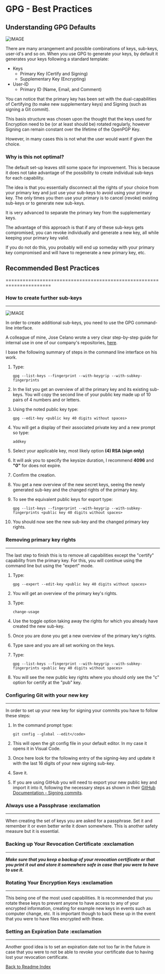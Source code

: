 # GPG - Best Practices

## Understanding GPG Defaults

![IMAGE](https://nautilus-cyberneering.de/wp-content/uploads/2022/01/gpg_gITHUB.jpg)

There are many arrangement and possible combinations of keys, sub-keys, user-id's and so on. When you use GPG to generate your keys, by default it generates your keys following a standard template:

- Keys
  - Primary Key (Certify and Signing)
  - Supplementary Key (Encrypting)
- User-ID
  - Primary ID (Name, Email, and Comment)

You can notice that the primary key has been set with the dual-capabilities of Certifying (to make new supplementary keys) and Signing (such as signing a Git commit).

This basis structure was chosen upon the thought that the keys used for Encryption need to be (or at least should be) rotated regularly, however Signing can remain constant over the lifetime of the OpenPGP Key.

However, in many cases this is not what the user would want if given the choice.

### Why is this not optimal?  

The default set-up leaves still some space for improvement. This is because it does not take advantage of the possibility to create individual sub-keys for each capability.

The idea is that you essentially disconnect all the rights of your choice from your primary key and just use your sub-keys to avoid using your primary key. The only times you then use your primary is to cancel (revoke) existing sub-keys or to generate new sub-keys.

It is very advanced to separate the primary key from the supplementary keys.

The advantage of this approach is that if any of these sub-keys gets compromised, you can revoke individually and generate a new key, all while keeping your primary key valid.

If you do not do this, you probably will end up someday with your primary key compromised and will have to regenerate a new primary key, etc.

## Recommended Best Practices

======================================================================

### How to create further sub-keys

---
![IMAGE](https://nautilus-cyberneering.de/wp-content/uploads/2022/01/MOTHERkEY-1024x384.jpg)

In order to create additional sub-keys, you need to use the GPG command-line interface.

A colleague of mine, Jose Celano wrote a very clear step-by-step guide for internal use in one of our company's repositories, [here](https://github.com/josecelano/pygithub/blob/main/docs/how_to_create_a_subkey_for_signing.md).

I base the following summary of steps in the command line interface on his work.

1. Type:

    ```terminal
    gpg --list-keys --fingerprint --with-keygrip --with-subkey-fingerprints
    ```

2. In the list you get an overview of all the primary key and its existing sub-keys. You will copy the second line of your public key made up of 10 pairs of 4 numbers and or letters.

3. Using the noted public key type:

    ```terminal
    gpg --edit-key <public key 40 digits without spaces>
    ```

4. You will get a display of their associated private key and a new prompt so type:

    ```terminal
    addkey
    ```

5. Select your applicable key, most likely option **(4) RSA (sign only)**

6. It will ask you to specify the keysize duration, I recommend **4096** and **"0"** for does not expire.

7. Confirm the creation.

8. You get a new overview of the new secret keys, seeing the newly generated sub-key and the changed rights of the primary key.

9. To see the equivalent public keys for export type:

    ```terminal
    gpg --list-keys --fingerprint --with-keygrip --with-subkey-fingerprints <public key 40 digits without spaces>
    ```

10. You should now see the new sub-key and the changed primary key rights.

### Removing primary key rights

---
The last step to finish this is to remove all capabilities except the "certify" capability from the primary key. For this, you will continue using the command line but using the "expert" mode.

1. Type:

    ```terminal
    gpg --expert --edit-key <public key 40 digits without spaces>
    ```

2. You will get an overview of the primary key's rights.

3. Type:

    ```terminal
    change-usage
    ```

4. Use the toggle option taking away the rights for which you already have created the new sub-key.

5. Once you are done you get a new overview of the primary key's rights.

6. Type save and you are all set working on the keys.

7. Type:

    ```terminal
    gpg --list-keys --fingerprint --with-keygrip --with-subkey-fingerprints <public key 40 digits without spaces>
    ```

8. You will see the new public key rights where you should only see the "c" option for certify at the "pub" key.

### Configuring Git with your new key

---
In order to set up your new key for signing your commits you have to follow these steps:

1. In the command prompt type:

    ```terminal
    git config --global --edit</code>
    ```

2. This will open the git config file in your default editor. In my case it opens it in Visual Code.

3. Once here look for the following entry of the signing-key and update it with the last 16 digits of your new signing sub-key.

4. Save it.

5. If you are using GitHub you will need to export your new public key and import it into it, following the necessary steps as shown in their [GitHub Documentation - Signing commits](https://docs.github.com/en/authentication/managing-commit-signature-verification/signing-commits).

### Always use a Passphrase :exclamation

---
When creating the set of keys you are asked for a passphrase. Set it and remember it or even better write it down somewhere. This is another safety measure but it is essential.

### Backing up Your Revocation Certificate :exclamation

---
**_Make sure that you keep a backup of your revocation certificate or that you print it out and store it somewhere safe in case that you were to have to use it._**

### Rotating Your Encryption Keys :exclamation

---
This being one of the most used capabilities. It is recommended that you rotate these keys to prevent anyone to have access to any of your encrypted information, creating for example new keys in events such as computer change, etc. It is important though to back these up in the event that you were to have files encrypted with these.

### Setting an Expiration Date :exclamation

---
Another good idea is to set an expiration date not too far in the future in case that you were to not be able to revoke your certificate due to having lost your revocation certificate.

[Back to Readme Index](https://github.com/Nautilus-Cyberneering/GPG-Bootcamp/blob/main/README.md)
